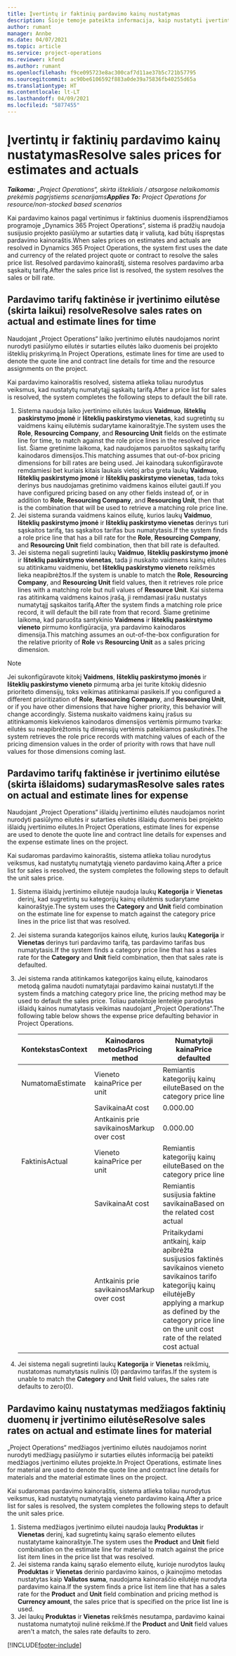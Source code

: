 ```yaml
---
title: Įvertintų ir faktinių pardavimo kainų nustatymas
description: Šioje temoje pateikta informacija, kaip nustatyti įvertintus ir faktinius pardavimo tarifus.
author: rumant
manager: Annbe
ms.date: 04/07/2021
ms.topic: article
ms.service: project-operations
ms.reviewer: kfend
ms.author: rumant
ms.openlocfilehash: f9ce095723e8ac300caf7d11ae37b5c721b57795
ms.sourcegitcommit: ac90be6106592f883a0de39a75836fb40255d65a
ms.translationtype: HT
ms.contentlocale: lt-LT
ms.lasthandoff: 04/09/2021
ms.locfileid: "5877455"
---
```

# <a name="resolve-sales-prices-for-estimates-and-actuals"></a><span data-ttu-id="b8763-103">Įvertintų ir faktinių pardavimo kainų nustatymas</span><span class="sxs-lookup"><span data-stu-id="b8763-103">Resolve sales prices for estimates and actuals</span></span>

<span data-ttu-id="b8763-104">_**Taikoma:** „Project Operations“, skirta ištekliais / atsargose nelaikomomis prekėmis pagrįstiems scenarijams_</span><span class="sxs-lookup"><span data-stu-id="b8763-104">_**Applies To:** Project Operations for resource/non-stocked based scenarios_</span></span>

<span data-ttu-id="b8763-105">Kai pardavimo kainos pagal vertinimus ir faktinius duomenis išsprendžiamos programoje „Dynamics 365 Project Operations“, sistema iš pradžių naudoja susijusio projekto pasiūlymo ar sutarties datą ir valiutą, kad būtų išspręstas pardavimo kainoraštis.</span><span class="sxs-lookup"><span data-stu-id="b8763-105">When sales prices on estimates and actuals are resolved in Dynamics 365 Project Operations, the system first uses the date and currency of the related project quote or contract to resolve the sales price list.</span></span> <span data-ttu-id="b8763-106">Resolved pardavimo kainoraštį, sistema resolves pardavimo arba sąskaitų tarifą.</span><span class="sxs-lookup"><span data-stu-id="b8763-106">After the sales price list is resolved, the system resolves the sales or bill rate.</span></span>

## <a name="resolve-sales-rates-on-actual-and-estimate-lines-for-time"></a><span data-ttu-id="b8763-107">Pardavimo tarifų faktinėse ir įvertinimo eilutėse (skirta laikui) resolve</span><span class="sxs-lookup"><span data-stu-id="b8763-107">Resolve sales rates on actual and estimate lines for time</span></span>

<span data-ttu-id="b8763-108">Naudojant „Project Operations“ laiko įvertinimo eilutės naudojamos norint nurodyti pasiūlymo eilutės ir sutarties eilutės laiko duomenis bei projekto išteklių priskyrimą.</span><span class="sxs-lookup"><span data-stu-id="b8763-108">In Project Operations, estimate lines for time are used to denote the quote line and contract line details for time and the resource assignments on the project.</span></span>

<span data-ttu-id="b8763-109">Kai pardavimo kainoraštis resolved, sistema atlieka toliau nurodytus veiksmus, kad nustatytų numatytąjį sąskaitų tarifą.</span><span class="sxs-lookup"><span data-stu-id="b8763-109">After a price list for sales is resolved, the system completes the following steps to default the bill rate.</span></span>

1. <span data-ttu-id="b8763-110">Sistema naudoja laiko įvertinimo eilutės laukus **Vaidmuo**, **Išteklių paskirstymo įmonė** ir **Išteklių paskirstymo vienetas**, kad sugretintų su vaidmens kainų eilutėmis sudarytame kainoraštyje.</span><span class="sxs-lookup"><span data-stu-id="b8763-110">The system uses the **Role**, **Resourcing Company**, and **Resourcing Unit** fields on the estimate line for time, to match against the role price lines in the resolved price list.</span></span> <span data-ttu-id="b8763-111">Šiame gretinime laikoma, kad naudojamos paruoštos sąskaitų tarifų kainodaros dimensijos.</span><span class="sxs-lookup"><span data-stu-id="b8763-111">This matching assumes that out-of-box pricing dimensions for bill rates are being used.</span></span> <span data-ttu-id="b8763-112">Jei kainodarą sukonfigūravote remdamiesi bet kuriais kitais laukais vietoj arba greta laukų **Vaidmuo**, **Išteklių paskirstymo įmonė** ir **Išteklių paskirstymo vienetas**, tada toks derinys bus naudojamas gretinimo vaidmens kainos eilutei gauti.</span><span class="sxs-lookup"><span data-stu-id="b8763-112">If you have configured pricing based on any other fields instead of, or in addition to **Role**, **Resourcing Company**, and **Resourcing Unit**, then that is the combination that will be used to retrieve a matching role price line.</span></span>
2. <span data-ttu-id="b8763-113">Jei sistema suranda vaidmens kainos eilutę, kurios laukų **Vaidmuo**, **Išteklių paskirstymo įmonė** ir **Išteklių paskirstymo vienetas** derinys turi sąskaitos tarifą, tas sąskaitos tarifas bus numatytasis.</span><span class="sxs-lookup"><span data-stu-id="b8763-113">If the system finds a role price line that has a bill rate for the **Role**, **Resourcing Company**, and **Resourcing Unit** field combination, then that bill rate is defaulted.</span></span>
3. <span data-ttu-id="b8763-114">Jei sistema negali sugretinti laukų **Vaidmuo**, **Išteklių paskirstymo įmonė** ir **Išteklių paskirstymo vienetas**, tada ji nuskaito vaidmens kainų eilutes su atitinkamu vaidmeniu, bet **Išteklių paskirstymo vieneto** reikšmės lieka neapibrėžtos.</span><span class="sxs-lookup"><span data-stu-id="b8763-114">If the system is unable to match the **Role**, **Resourcing Company**, and **Resourcing Unit** field values, then it retrieves role price lines with a matching role but null values of **Resource Unit**.</span></span> <span data-ttu-id="b8763-115">Kai sistema ras atitinkamą vaidmens kainos įrašą, ji remdamasi įrašu nustatys numatytąjį sąskaitos tarifą.</span><span class="sxs-lookup"><span data-stu-id="b8763-115">After the system finds a matching role price record, it will default the bill rate from that record.</span></span> <span data-ttu-id="b8763-116">Šiame gretinime laikoma, kad paruošta santykinio **Vaidmens** ir **Išteklių paskirstymo vieneto** pirmumo konfigūracija, yra pardavimo kainodaros dimensija.</span><span class="sxs-lookup"><span data-stu-id="b8763-116">This matching assumes an out-of-the-box configuration for the relative priority of **Role** vs **Resourcing Unit** as a sales pricing dimension.</span></span>

> [!NOTE]
> <span data-ttu-id="b8763-117">Jei sukonfigūravote kitokį **Vaidmens**, **Išteklių paskirstymo įmonės** ir **Išteklių paskirstymo vieneto** pirmumą arba jei turite kitokių didesnio prioriteto dimensijų, toks veikimas atitinkamai pasikeis.</span><span class="sxs-lookup"><span data-stu-id="b8763-117">If you configured a different prioritization of **Role**, **Resourcing Company**, and **Resourcing Unit**, or if you have other dimensions that have higher priority, this behavior will change accordingly.</span></span> <span data-ttu-id="b8763-118">Sistema nuskaito vaidmens kainų įrašus su atitinkamomis kiekvienos kainodaros dimensijos vertėmis pirmumo tvarka: eilutės su neapibrėžtomis tų dimensijų vertėmis pateikiamos paskutinės.</span><span class="sxs-lookup"><span data-stu-id="b8763-118">The system retrieves the role price records with matching values of each of the pricing dimension values in the order of priority with rows that have null values for those dimensions coming last.</span></span>

## <a name="resolve-sales-rates-on-actual-and-estimate-lines-for-expense"></a><span data-ttu-id="b8763-119">Pardavimo tarifų faktinėse ir įvertinimo eilutėse (skirta išlaidoms) sudarymas</span><span class="sxs-lookup"><span data-stu-id="b8763-119">Resolve sales rates on actual and estimate lines for expense</span></span>

<span data-ttu-id="b8763-120">Naudojant „Project Operations“ išlaidų įvertinimo eilutės naudojamos norint nurodyti pasiūlymo eilutės ir sutarties eilutės išlaidų duomenis bei projekto išlaidų įvertinimo eilutes.</span><span class="sxs-lookup"><span data-stu-id="b8763-120">In Project Operations, estimate lines for expense are used to denote the quote line and contract line details for expenses and the expense estimate lines on the project.</span></span>

<span data-ttu-id="b8763-121">Kai sudaromas pardavimo kainoraštis, sistema atlieka toliau nurodytus veiksmus, kad nustatytų numatytąją vieneto pardavimo kainą.</span><span class="sxs-lookup"><span data-stu-id="b8763-121">After a price list for sales is resolved, the system completes the following steps to default the unit sales price.</span></span>

1. <span data-ttu-id="b8763-122">Sistema išlaidų įvertinimo eilutėje naudoja laukų **Kategorija** ir **Vienetas** derinį, kad sugretintų su kategorijų kainų eilutėmis sudarytame kainoraštyje.</span><span class="sxs-lookup"><span data-stu-id="b8763-122">The system uses the **Category** and **Unit** field combination on the estimate line for expense to match against the category price lines in the price list that was resolved.</span></span>
2. <span data-ttu-id="b8763-123">Jei sistema suranda kategorijos kainos eilutę, kurios laukų **Kategorija** ir **Vienetas** derinys turi pardavimo tarifą, tas pardavimo tarifas bus numatytasis.</span><span class="sxs-lookup"><span data-stu-id="b8763-123">If the system finds a category price line that has a sales rate for the **Category** and **Unit** field combination, then that sales rate is defaulted.</span></span>
3. <span data-ttu-id="b8763-124">Jei sistema randa atitinkamos kategorijos kainų eilutę, kainodaros metodą galima naudoti numatytajai pardavimo kainai nustatyti.</span><span class="sxs-lookup"><span data-stu-id="b8763-124">If the system finds a matching category price line, the pricing method may be used to default the sales price.</span></span> <span data-ttu-id="b8763-125">Toliau pateiktoje lentelėje parodytas išlaidų kainos numatytasis veikimas naudojant „Project Operations“.</span><span class="sxs-lookup"><span data-stu-id="b8763-125">The following table below shows the expense price defaulting behavior in Project Operations.</span></span>

    | <span data-ttu-id="b8763-126">Kontekstas</span><span class="sxs-lookup"><span data-stu-id="b8763-126">Context</span></span> | <span data-ttu-id="b8763-127">Kainodaros metodas</span><span class="sxs-lookup"><span data-stu-id="b8763-127">Pricing method</span></span> | <span data-ttu-id="b8763-128">Numatytoji kaina</span><span class="sxs-lookup"><span data-stu-id="b8763-128">Price defaulted</span></span> |
    | --- | --- | --- |
    | <span data-ttu-id="b8763-129">Numatoma</span><span class="sxs-lookup"><span data-stu-id="b8763-129">Estimate</span></span> | <span data-ttu-id="b8763-130">Vieneto kaina</span><span class="sxs-lookup"><span data-stu-id="b8763-130">Price per unit</span></span> | <span data-ttu-id="b8763-131">Remiantis kategorijų kainų eilute</span><span class="sxs-lookup"><span data-stu-id="b8763-131">Based on the category price line</span></span> |
    | &nbsp; | <span data-ttu-id="b8763-132">Savikaina</span><span class="sxs-lookup"><span data-stu-id="b8763-132">At cost</span></span> | <span data-ttu-id="b8763-133">0.00</span><span class="sxs-lookup"><span data-stu-id="b8763-133">0.00</span></span> |
    | &nbsp; | <span data-ttu-id="b8763-134">Antkainis prie savikainos</span><span class="sxs-lookup"><span data-stu-id="b8763-134">Markup over cost</span></span> | <span data-ttu-id="b8763-135">0.00</span><span class="sxs-lookup"><span data-stu-id="b8763-135">0.00</span></span> |
    | <span data-ttu-id="b8763-136">Faktinis</span><span class="sxs-lookup"><span data-stu-id="b8763-136">Actual</span></span> | <span data-ttu-id="b8763-137">Vieneto kaina</span><span class="sxs-lookup"><span data-stu-id="b8763-137">Price per unit</span></span> | <span data-ttu-id="b8763-138">Remiantis kategorijų kainų eilute</span><span class="sxs-lookup"><span data-stu-id="b8763-138">Based on the category price line</span></span> |
    | &nbsp; | <span data-ttu-id="b8763-139">Savikaina</span><span class="sxs-lookup"><span data-stu-id="b8763-139">At cost</span></span> | <span data-ttu-id="b8763-140">Remiantis susijusia faktine savikaina</span><span class="sxs-lookup"><span data-stu-id="b8763-140">Based on the related cost actual</span></span> |
    | &nbsp; | <span data-ttu-id="b8763-141">Antkainis prie savikainos</span><span class="sxs-lookup"><span data-stu-id="b8763-141">Markup over cost</span></span> | <span data-ttu-id="b8763-142">Pritaikydami antkainį, kaip apibrėžta susijusios faktinės savikainos vieneto savikainos tarifo kategorijų kainų eilutėje</span><span class="sxs-lookup"><span data-stu-id="b8763-142">By applying a markup as defined by the category price line on the unit cost rate of the related cost actual</span></span> |

4. <span data-ttu-id="b8763-143">Jei sistema negali sugretinti laukų **Kategorija** ir **Vienetas** reikšmių, nustatomas numatytasis nulinis (0) pardavimo tarifas.</span><span class="sxs-lookup"><span data-stu-id="b8763-143">If the system is unable to match the **Category** and **Unit** field values, the sales rate defaults to zero(0).</span></span>

## <a name="resolve-sales-rates-on-actual-and-estimate-lines-for-material"></a><span data-ttu-id="b8763-144">Pardavimo kainų nustatymas medžiagos faktinių duomenų ir įvertinimo eilutėse</span><span class="sxs-lookup"><span data-stu-id="b8763-144">Resolve sales rates on actual and estimate lines for material</span></span>

<span data-ttu-id="b8763-145">„Project Operations“ medžiagos įvertinimo eilutės naudojamos norint nurodyti medžiagų pasiūlymo ir sutarties eilutės informaciją bei pateikti medžiagos įvertinimo eilutes projekte.</span><span class="sxs-lookup"><span data-stu-id="b8763-145">In Project Operations, estimate lines for material are used to denote the quote line and contract line details for materials and the material estimate lines on the project.</span></span>

<span data-ttu-id="b8763-146">Kai sudaromas pardavimo kainoraštis, sistema atlieka toliau nurodytus veiksmus, kad nustatytų numatytąją vieneto pardavimo kainą.</span><span class="sxs-lookup"><span data-stu-id="b8763-146">After a price list for sales is resolved, the system completes the following steps to default the unit sales price.</span></span>

1. <span data-ttu-id="b8763-147">Sistema medžiagos įvertinimo eilutei naudoja laukų **Produktas** ir **Vienetas** derinį, kad sugretintų kainų sąrašo elemento eilutes nustatytame kainoraštyje.</span><span class="sxs-lookup"><span data-stu-id="b8763-147">The system uses the **Product** and **Unit** field combination on the estimate line for material to match against the price list item lines in the price list that was resolved.</span></span>
2. <span data-ttu-id="b8763-148">Jei sistema randa kainų sąrašo elemento eilutę, kurioje nurodytos laukų **Produktas** ir **Vienetas** derinio pardavimo kainos, o įkainojimo metodas nustatytas kaip **Valiutos suma**, naudojama kainoraščio eilutėje nurodyta pardavimo kaina.</span><span class="sxs-lookup"><span data-stu-id="b8763-148">If the system finds a price list item line that has a sales rate for the **Product** and **Unit** field combination and pricing method is **Currency amount**, the sales price that is specified on the price list line is used.</span></span>
3. <span data-ttu-id="b8763-149">Jei laukų **Produktas** ir **Vienetas** reikšmės nesutampa, pardavimo kainai nustatoma numatytoji nulinė reikšmė.</span><span class="sxs-lookup"><span data-stu-id="b8763-149">If the **Product** and **Unit** field values aren't a match, the sales rate defaults to zero.</span></span>



[!INCLUDE[footer-include](../includes/footer-banner.md)]
